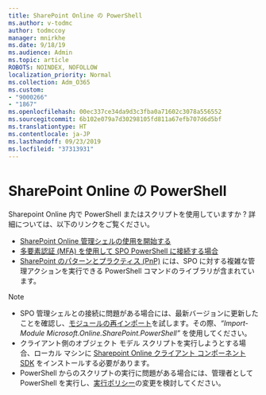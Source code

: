 ```yaml
---
title: SharePoint Online の PowerShell
ms.author: v-todmc
author: todmccoy
manager: mnirkhe
ms.date: 9/18/19
ms.audience: Admin
ms.topic: article
ROBOTS: NOINDEX, NOFOLLOW
localization_priority: Normal
ms.collection: Adm_O365
ms.custom:
- "9000266"
- "1867"
ms.openlocfilehash: 00ec337ce34da9d3c3fba0a71602c3078a556552
ms.sourcegitcommit: 6b102e079a7d30298105fd811a67efb707d6d5bf
ms.translationtype: HT
ms.contentlocale: ja-JP
ms.lasthandoff: 09/23/2019
ms.locfileid: "37313931"
---
```

# <a name="sharepoint-online-powershell"></a>SharePoint Online の PowerShell

Sharepoint Online 内で PowerShell またはスクリプトを使用していますか ? 詳細については、以下のリンクをご覧ください。
- [SharePoint Online 管理シェルの使用を開始する](https://docs.microsoft.com/powershell/sharepoint/sharepoint-online/connect-sharepoint-online?view=sharepoint-ps)
- [多要素認証 (MFA) を使用して SPO PowerShell に接続する場合](https://docs.microsoft.com/powershell/sharepoint/sharepoint-online/connect-sharepoint-online?view=sharepoint-ps#to-connect-with-multifactor-authentication-mfa)
- [SharePoint のパターンとプラクティス (PnP)](https://docs.microsoft.com/powershell/sharepoint/sharepoint-pnp/sharepoint-pnp-cmdlets?view=sharepoint-ps) には、SPO に対する複雑な管理アクションを実行できる PowerShell コマンドのライブラリが含まれています。

> [!NOTE]
> - SPO 管理シェルとの接続に問題がある場合には、最新バージョンに更新したことを確認し、[モジュールの再インポート](https://docs.microsoft.com/powershell/developer/module/importing-a-powershell-module)を試します。その際、*“Import-Module Microsoft.Online.SharePoint.PowerShell”* を使用してください。
> - クライアント側のオブジェクト モデル スクリプトを実行しようとする場合、ローカル マシンに [Sharepoint Online クライアント コンポーネント SDK](https://www.microsoft.com/download/details.aspx?id=42038) をインストールする必要があります。
> - PowerShell からのスクリプトの実行に問題がある場合には、管理者として PowerShell を実行し、[実行ポリシー](https://docs.microsoft.com/powershell/module/microsoft.powershell.core/about/about_execution_policies?view=powershell-6)の変更を検討してください。